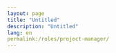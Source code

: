 ```yaml
---
layout: page
title: "Untitled"
description: "Untitled"
lang: en
permalink:/roles/project-manager/
---
```


